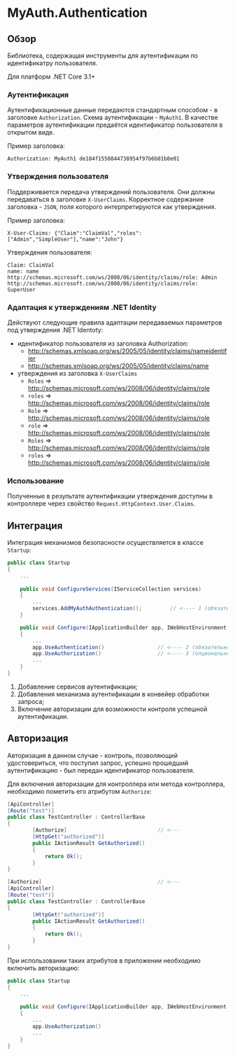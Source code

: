 # MyAuth.Authentication

## Обзор

Библиотека, содержащая инструменты для аутентификации по идентификатру пользователя. 

Для платформ .NET Core 3.1+

### Аутентификация

Аутентификационные данные передаются стандартным способом - в заголовке `Authorization`. Схема аутентификации - `MyAuth1`. В качестве параметров аутентификации предаётся идентификатор пользователя в открытом виде. 

Пример заголовка:

```
Authorization: MyAuth1 de184f1550844738954f97b6b01b8e01
```

### Утверждения пользователя

Поддерживается передача утверждений пользователя. Они должны передаваться в заголовке `X-UserClaims`. Корректное содержание заголовка - `JSON`, поля которого интерпретируются как утверждения. 

Пример заголовка:

```
X-User-Claims: {"Claim":"ClaimVal","roles":["Admin","SimpleUser"],"name":"John"}
```

Утверждения пользователя:

```
Claim: ClaimVal
name: name
http://schemas.microsoft.com/ws/2008/06/identity/claims/role: Admin
http://schemas.microsoft.com/ws/2008/06/identity/claims/role: SuperUser
```

### Адаптация к утверждениям .NET Identity

Действуют следующие правила адаптации передаваемых параметров под утверждения .NET Identoty:

* идентификатор пользователя из заголовка Authorization:
  * http://schemas.xmlsoap.org/ws/2005/05/identity/claims/nameidentifier
  * http://schemas.xmlsoap.org/ws/2005/05/identity/claims/name
* утверждения из заголовка `X-UserClaims`
  * `Roles` => http://schemas.microsoft.com/ws/2008/06/identity/claims/role
  * `roles` => http://schemas.microsoft.com/ws/2008/06/identity/claims/role
  * `Role` => http://schemas.microsoft.com/ws/2008/06/identity/claims/role
  * `role` => http://schemas.microsoft.com/ws/2008/06/identity/claims/role
  * `Roles` => http://schemas.microsoft.com/ws/2008/06/identity/claims/role
  * `roles` => http://schemas.microsoft.com/ws/2008/06/identity/claims/role

### Использование

Полученные в результате аутентификации утверждения доступны в контроллере через свойство `Request.HttpContext.User.Claims`.

## Интеграция 

Интеграция механизмов безопасности осуществляется в классе `Startup`:

```C#
public class Startup
{
    ... 
        
    public void ConfigureServices(IServiceCollection services)
    {
		...
        services.AddMyAuthAuthentication();			// <---- 1 (обязательно)
    }

    public void Configure(IApplicationBuilder app, IWebHostEnvironment env)
    {
        ...
        app.UseAuthentication() 				// <---- 2 (обязательно)
        app.UseAuthorization()					// <---- 3 (опционально)
        ...
    }
}
```

1. Добавление сервисов аутентификации;
2. Добавления механизма аутентификации в конвейер обработки запроса;
3. Включение авторизации для возможности контроля успешной аутентификации.

## Авторизация

Авторизация в данном случае - контроль, позволяющий удостовериться, что поступил запрос, успешно прошедший аутентификацию - был передан идентификатор пользователя.

Для включения авторизации для контроллера или метода контроллера, необходимо пометить его атрибутом `Authorize`:

```C#
[ApiController]
[Route("test")]
public class TestController : ControllerBase
{
	    [Authorize]								// <---
        [HttpGet("authorized")]
        public IActionResult GetAuthorized()
        {
            return Ok();
        }
}

[Authorize]										// <---
[ApiController]
[Route("test")]
public class TestController : ControllerBase
{
        [HttpGet("authorized")]
        public IActionResult GetAuthorized()
        {
            return Ok();
        }
}
```

При использовании таких атрибутов в приложении необходимо включить авторизацию:

```C#
public class Startup
{
    ... 
        
    public void Configure(IApplicationBuilder app, IWebHostEnvironment env)
    {
        ...
        app.UseAuthorization()					 
        ...
    }
}
```
